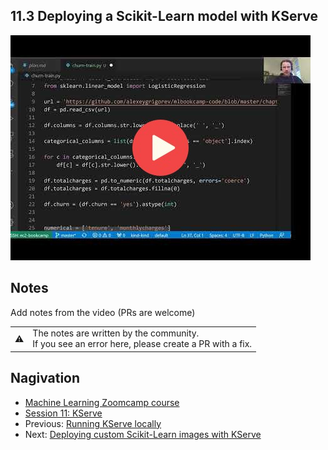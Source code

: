 
## 11.3 Deploying a Scikit-Learn model with KServe

<a href="https://www.youtube.com/watch?v=8kBIDggLwgE&list=PL3MmuxUbc_hIhxl5Ji8t4O6lPAOpHaCLR"><img src="images/thumbnail-11-03.jpg"></a>
 




## Notes

Add notes from the video (PRs are welcome)


<table>
   <tr>
      <td>⚠️</td>
      <td>
         The notes are written by the community. <br>
         If you see an error here, please create a PR with a fix.
      </td>
   </tr>
</table>


## Nagivation

* [Machine Learning Zoomcamp course](../)
* [Session 11: KServe](./)
* Previous: [Running KServe locally](02-kserve-local.md)
* Next: [Deploying custom Scikit-Learn images with KServe](04-kserve-custom-image.md)